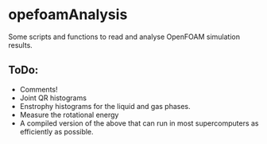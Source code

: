 
# opefoamAnalysis

Some scripts and functions to read and analyse OpenFOAM simulation results.

## ToDo:

 - Comments!
 - Joint QR histograms
 - Enstrophy histograms for the liquid and gas phases.
 - Measure the rotational energy
 - A compiled version of the above that can run in most supercomputers
   as efficiently as possible.
